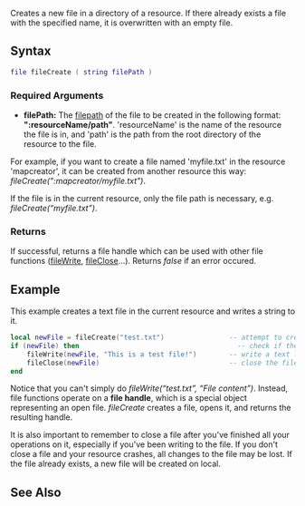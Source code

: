 Creates a new file in a directory of a resource. If there already exists a file with the specified name, it is overwritten with an empty file.

Syntax
------

``` lua
file fileCreate ( string filePath )
```

### Required Arguments

-   **filePath:** The [filepath](/docs/filepath.md "wikilink") of the file to be created in the following format: **":resourceName/path"**. 'resourceName' is the name of the resource the file is in, and 'path' is the path from the root directory of the resource to the file.

  
For example, if you want to create a file named 'myfile.txt' in the resource 'mapcreator', it can be created from another resource this way: *fileCreate(":mapcreator/myfile.txt")*.

If the file is in the current resource, only the file path is necessary, e.g. *fileCreate(“myfile.txt”)*.

### Returns

If successful, returns a file handle which can be used with other file functions ([fileWrite](/docs/filewrite.md "wikilink"), [fileClose](/docs/fileclose.md "wikilink")...). Returns *false* if an error occured.

Example
-------

This example creates a text file in the current resource and writes a string to it.

``` lua
local newFile = fileCreate("test.txt")                -- attempt to create a new file
if (newFile) then                                       -- check if the creation succeeded
    fileWrite(newFile, "This is a test file!")        -- write a text line
    fileClose(newFile)                                -- close the file once you're done with it
end
```

Notice that you can't simply do *fileWrite(“test.txt”, “File content”)*. Instead, file functions operate on a **file handle**, which is a special object representing an open file. *fileCreate* creates a file, opens it, and returns the resulting handle.

It is also important to remember to close a file after you've finished all your operations on it, especially if you've been writing to the file. If you don't close a file and your resource crashes, all changes to the file may be lost. If the file already exists, a new file will be created on local.

See Also
--------
